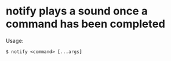 # notify plays a sound once a command has been completed

Usage:
```
$ notify <command> [...args]
```

